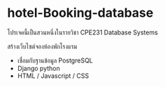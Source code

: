 # hotel-Booking-database

โปรเจคนี้เป็นสวนหนึ่งในรายวิชา CPE231 Database Systems 

สร้างเว็บไซต์จองห้องพักโรงแรม 
- เชื่อมกับฐานข้อมูล PostgreSQL
- Django python
- HTML / Javascript / CSS
